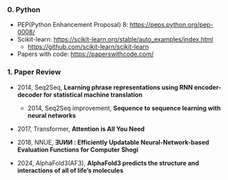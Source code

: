 ### 0. Python
- PEP(Python Enhancement Proposal) 8: https://peps.python.org/pep-0008/
- Scikit-learn: https://scikit-learn.org/stable/auto_examples/index.html
  - https://github.com/scikit-learn/scikit-learn
- Papers with code: https://paperswithcode.com/

### 1. Paper Review
- 2014, Seq2Seq, **Learning phrase representations using RNN encoder-decoder for statistical machine translation**
  - 2014, Seq2Seq improvement, **Sequence to sequence learning with neural networks**
  
- 2017, Transformer, **Attention is All You Need**
- 2018, NNUE, **ƎUИИ : Efficiently Updatable Neural-Network-based Evaluation Functions for Computer Shogi**

  
- 2024, AlphaFold3(AF3), **AlphaFold3 predicts the structure and interactions of all of life’s molecules**

